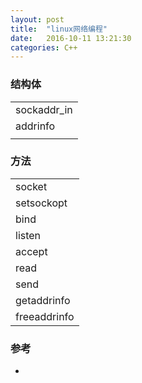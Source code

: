 ```yaml
---
layout: post
title:  "linux网络编程"
date:   2016-10-11 13:21:30
categories: C++
---
```


### 结构体

|             |
|:------------|
| sockaddr_in |
| addrinfo    |
|             |

### 方法

|             |
|:------------|
| socket      |
| setsockopt  |
| bind        |
| listen      |
| accept      |
| read        |
| send        |
| getaddrinfo |
| freeaddrinfo            |


### 参考
+ 
